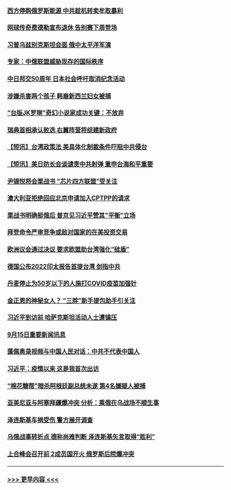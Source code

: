 #### [西方停购俄罗斯能源 中共趁机转卖牟取暴利](../pages/prog202/a103529226.md?t=09160801) 
#### [网球传奇费德勒宣布退休 告别赛下周登场](../pages/prog202/a103529047.md?t=09160801) 
#### [习普乌兹别克斯坦会面 俄中太平洋军演](../pages/prog202/a103529115.md?t=09160801) 
#### [专家：中俄联盟威胁现存的国际秩序](../pages/prog202/a103529161.md?t=09160801) 
#### [中日邦交50周年 日本社会呼吁取消纪念活动](../pages/prog202/a103529121.md?t=09160801) 
#### [涉嫌杀害两个孩子 韩裔新西兰妇女被捕](../pages/prog202/a103529102.md?t=09160801) 
#### [“台版JK罗琳”奇幻小说家成功关键：不放弃](../pages/prog202/a103529123.md?t=09160801) 
#### [瑞典首相承认败选 右翼阵营将组建新政府](../pages/prog202/a103529100.md?t=09160801) 
#### [【短讯】台湾政策法 美具体化制裁条件吓阻中共侵台](../pages/prog202/a103529117.md?t=09160801) 
#### [【短讯】美日防长会谈谴责中共射弹 重申台海和平重要](../pages/prog202/a103529098.md?t=09160801) 
#### [尹锡悦将会栗战书 “芯片四方联盟”受关注](../pages/prog202/a103529094.md?t=09160801) 
#### [澳大利亚拒绝回应北京申请加入CPTPP的请求](../pages/prog202/a103529083.md?t=09160801) 
#### [栗战书明确挺俄后 普京见习近平赞其“平衡”立场](../pages/prog202/a103528985.md?t=09160801) 
#### [拜登命令严审竞争或敌对国家的在美投资交易](../pages/prog202/a103528963.md?t=09160801) 
#### [欧洲议会通过决议 要求欧盟助台湾强化“硅盾”](../pages/prog202/a103528952.md?t=09160801) 
#### [德国公布2022印太报告首提台湾 剑指中共](../pages/prog202/a103528914.md?t=09160801) 
#### [丹麦停止为50岁以下的人施打COVID疫苗加强针](../pages/prog202/a103528835.md?t=09160801) 
#### [金正恩的神秘女人？ “三胖”新手提包助手引关注](../pages/prog202/a103528827.md?t=09160801) 
#### [习近平到访前 哈萨克斯坦活动人士遭镇压](../pages/prog202/a103528817.md?t=09160801) 
#### [9月15日重要新闻讯息](../pages/prog202/a103528783.md?t=09160801) 
#### [蓬佩奥录视频与中国人民对话：中共不代表中国人](../pages/prog202/a103528763.md?t=09160801) 
#### [习近平：疫情以来 这是我首次出访](../pages/prog202/a103528729.md?t=09160801) 
#### [“棉花糖帮”暗杀阿根廷副总统未遂 第4名嫌疑人被捕](../pages/prog202/a103528716.md?t=09160801) 
#### [亚美尼亚与阿塞拜疆爆冲突 分析：乘俄在乌战场不顺生事](../pages/prog202/a103528682.md?t=09160801) 
#### [泽连斯基车祸受伤 警方展开调查](../pages/prog202/a103528664.md?t=09160801) 
#### [乌俄战事转折点 德称尚难判断 泽连斯基矢言取得“胜利”](../pages/prog202/a103528665.md?t=09160801) 
#### [上合峰会召开前 2成员国开火 俄罗斯后院爆冲突](../pages/prog202/a103528526.md?t=09160801) 

----
#### [ >>> 更早内容 <<< ](../indexes/prog202-earlier.md)

